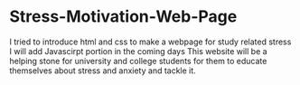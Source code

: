 # Stress-Motivation-Web-Page
I tried to introduce html and css to make a webpage for study related stress
I will add Javascirpt portion in the coming days
This website will be a helping stone for university and college students for them to educate themselves about stress and anxiety and tackle it.
